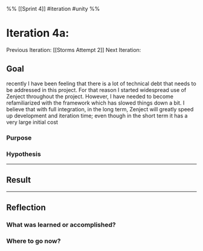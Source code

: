 %%
[[Sprint 4]] #iteration #unity
%%
# Iteration 4a:
Previous Iteration: [[Storms Attempt 2]]
Next Iteration: 


## Goal
recently I have been feeling that there is a lot of technical debt that needs to be addressed in this project.  For that reason I started widespread use of Zenject throughout the project.  However, I have needed to become refamiliarized with the framework which has slowed things down a bit.  I believe that with full integration, in the long term, Zenject will greatly speed up development and iteration time; even though in the short term it has a very large initial cost

### Purpose


### Hypothesis


----
## Result





----
## Reflection



### What was learned or accomplished?


### Where to go now?

